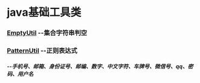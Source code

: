 # java基础工具类

### [EmptyUtil](https://github.com/duancf/JavaUtils/blob/master/JavaUtils/src/main/tool/EmptyUtil.java) --集合字符串判空 
### [PatternUtil](https://github.com/duancf/JavaUtils/blob/master/JavaUtils/src/main/tool/PatternUtil.java) --正则表达式
##### --手机号、邮箱、身份证号、邮编、数字、中文字符、车牌号、微信号、qq、密码、用户名
